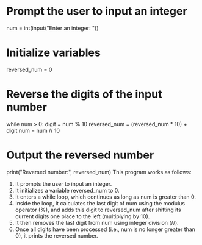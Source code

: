 # Prompt the user to input an integer
num = int(input("Enter an integer: "))

# Initialize variables
reversed_num = 0

# Reverse the digits of the input number
while num > 0:
    digit = num % 10
    reversed_num = (reversed_num * 10) + digit
    num = num // 10

# Output the reversed number
print("Reversed number:", reversed_num)
This program works as follows:

1. It prompts the user to input an integer.
2. It initializes a variable reversed_num to 0.
3. It enters a while loop, which continues as long as num is greater than 0.
4. Inside the loop, it calculates the last digit of num using the modulus operator (%), and adds this digit to reversed_num after shifting its current digits one place to the left (multiplying by 10).
5. It then removes the last digit from num using integer division (//).
6. Once all digits have been processed (i.e., num is no longer greater than 0), it prints the reversed number.